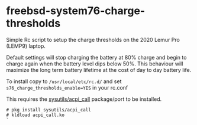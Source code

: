 # freebsd-system76-charge-thresholds
Simple Rc script to setup the charge thresholds on the 2020 Lemur Pro (LEMP9) laptop.

Default settings will stop charging the battery at 80% charge and begin to charge again when the battery level dips below 50%.
This behaviour will maximize the long term battery lifetime at the cost of day to day battery life.

To install copy to `/usr/local/etc/rc.d/` and set `s76_charge_thresholds_enable=YES` in your rc.conf

This requires the [sysutils/acpi_call](https://www.freshports.org/sysutils/acpi_call/) package/port to be installed.

```
# pkg install sysutils/acpi_call
# kldload acpi_call.ko
`
